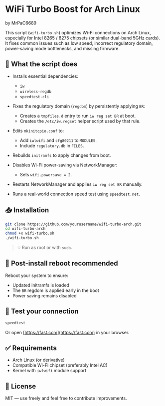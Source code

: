 # WiFi Turbo Boost for Arch Linux
by MrPaC6689

This script (`wifi-turbo.sh`) optimizes Wi-Fi connections on Arch Linux, especially for Intel 8265 / 8275 chipsets (or similar dual-band 5GHz cards).  
It fixes common issues such as low speed, incorrect regulatory domain, power-saving mode bottlenecks, and missing firmware.

## 🔧 What the script does

- Installs essential dependencies:
  - `iw`
  - `wireless-regdb`
  - `speedtest-cli`

- Fixes the regulatory domain (`regdom`) by persistently applying `BR`:
  - Creates a `tmpfiles.d` entry to run `iw reg set BR` at boot.
  - Creates the `/etc/iw.regset` helper script used by that rule.

- Edits `mkinitcpio.conf` to:
  - Add `iwlwifi` and `cfg80211` to `MODULES`.
  - Include `regulatory.db` in `FILES`.

- Rebuilds `initramfs` to apply changes from boot.

- Disables Wi-Fi power-saving via NetworkManager:
  - Sets `wifi.powersave = 2`.

- Restarts NetworkManager and applies `iw reg set BR` manually.

- Runs a real-world connection speed test using `speedtest.net`.

## 📥 Installation

```bash
git clone https://github.com/yourusername/wifi-turbo-arch.git
cd wifi-turbo-arch
chmod +x wifi-turbo.sh
./wifi-turbo.sh
```

> 💡 Run as root or with `sudo`.

## 🔁 Post-install reboot recommended

Reboot your system to ensure:

- Updated initramfs is loaded
- The `BR` regdom is applied early in the boot
- Power saving remains disabled

## 🧪 Test your connection

```bash
speedtest
```

Or open [https://fast.com](https://fast.com) in your browser.

## ✅ Requirements

- Arch Linux (or derivative)
- Compatible Wi-Fi chipset (preferably Intel AC)
- Kernel with `iwlwifi` module support

## 📄 License

MIT — use freely and feel free to contribute improvements.
